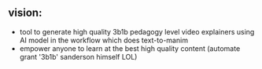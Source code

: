 ## vision:
  - tool to generate high quality 3b1b pedagogy level video explainers using AI model in the workflow which does text-to-manim
  - empower anyone to learn at the best high quality content (automate grant '3b1b' sanderson himself LOL)
